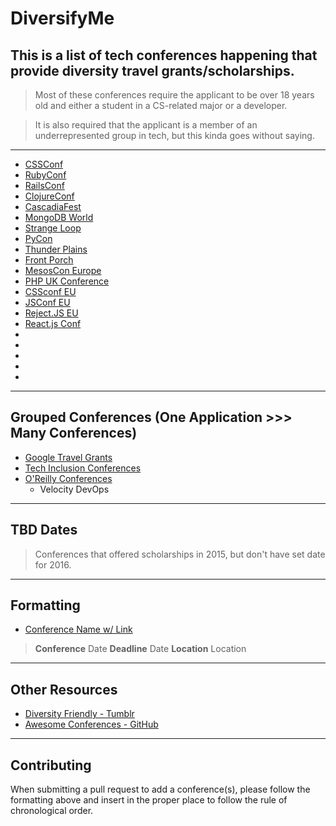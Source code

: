 # DiversifyMe

## This is a list of tech conferences happening that provide diversity travel grants/scholarships.

> Most of these conferences require the applicant to be over 18 years old and either a student in a CS-related major or a developer.

> It is also required that the applicant is a member of an underrepresented group in tech, but this kinda goes without saying.

---

- <a href="https://2015.cssconf.com/diversity-scholarship/" target="_blank">CSSConf</a>
- <a href="http://rubyconf.org/scholarship" target="_blank">RubyConf</a>
- <a href="http://railsconf.com/scholarship" target="_blank">RailsConf</a>
- <a href="http://clojure-conj.org/opportunity" target="_blank">ClojureConf</a>
- <a href="http://2015.cascadiajs.com/news/scholarship" target="_blank">CascadiaFest</a>
- <a href="https://www.mongodb.com/mongodb-diversity-scholarship" target="_blank">MongoDB World</a>
- <a href="http://www.thestrangeloop.com/opportunity.html" target="_blank">Strange Loop</a>
- <a href="https://us.pycon.org/2016/assistance/" target="_blank">PyCon</a>
- <a href="https://docs.google.com/forms/d/1dSFlYwYEYepNAYEz_IJgafVhjSG4u9VJciUz4rZWmE8/viewform?c=0&w=1" target="_blank">Thunder Plains</a>
- <a href="https://frontporch.typeform.com/to/D8bLQn" target="_blank">Front Porch</a>
- <a href="http://events.linuxfoundation.org/events/mesoscon-europe/attend/scholarship" target="_blank">MesosCon Europe</a>
- <a href="http://phpconference.co.uk/diversity/" target="_blank">PHP UK Conference</a>
- <a href="http://2015.cssconf.eu/scholarships/" target="_blank">CSSconf EU</a>
- <a href="http://2015.cssconf.eu/scholarships/" target="_blank">JSConf EU</a>
- <a href="http://2015.cssconf.eu/scholarships/" target="_blank">Reject.JS EU</a>
- <a href="https://facebook.github.io/react/blog/2015/12/04/react-js-conf-2016-diversity-scholarship.html" target="_blank">React.js Conf</a>
- <a href="" target="_blank"></a>
- <a href="" target="_blank"></a>
- <a href="" target="_blank"></a>
- <a href="" target="_blank"></a>
- <a href="" target="_blank"></a>

---

## Grouped Conferences (One Application >>> Many Conferences)

- <a href="https://www.google.com/edu/scholarships/google-travel-and-conference-grants/#!north-america" target="_blank">Google Travel Grants</a>
- <a href="http://techinclusion.co/scholarship-application/" target="_blank">Tech Inclusion Conferences</a>
- <a href="http://www.oreilly.com/conferences/diversity-application.csp" target="_blank">O'Reilly Conferences</a>
    - Velocity DevOps

---

## TBD Dates

> Conferences that offered scholarships in 2015, but don't have set date for 2016.

---

## Formatting

- <a href="" target="_blank">Conference Name w/ Link</a>

> **Conference** Date
> **Deadline** Date
> **Location** Location

---

## Other Resources

- <a href="http://diversityfriendly.co/" target="_blank">Diversity Friendly - Tumblr</a>
- <a href="https://github.com/RichardLitt/awesome-conferences" target="_blank">Awesome Conferences - GitHub</a>

---

## Contributing

When submitting a pull request to add a conference(s), please follow the formatting above and insert in the proper place to follow the rule of chronological order.

